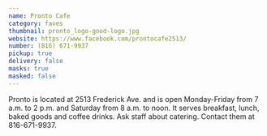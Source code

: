 ```yaml
---
name: Pronto Cafe
category: faves
thumbnail: pronto_logo-good-logo.jpg
website: https://www.facebook.com/prontocafe2513/
number: (816) 671-9937
pickup: true
delivery: false
masks: true
masked: false
---
```

Pronto is located at 2513 Frederick Ave. and is open Monday-Friday from 7 a.m. to 2 p.m. and Saturday from 8 a.m. to noon. It serves breakfast, lunch, baked goods and coffee drinks. Ask staff about catering. Contact them at 816-671-9937.